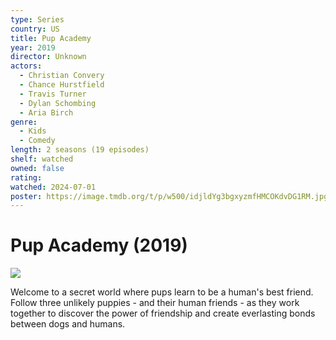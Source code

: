```yaml
---
type: Series
country: US
title: Pup Academy
year: 2019
director: Unknown
actors:
  - Christian Convery
  - Chance Hurstfield
  - Travis Turner
  - Dylan Schombing
  - Aria Birch
genre:
  - Kids
  - Comedy
length: 2 seasons (19 episodes)
shelf: watched
owned: false
rating:
watched: 2024-07-01
poster: https://image.tmdb.org/t/p/w500/idjldYg3bgxyzmfHMCOKdvDG1RM.jpg
---
```


# Pup Academy (2019)

![](https://image.tmdb.org/t/p/w500/idjldYg3bgxyzmfHMCOKdvDG1RM.jpg)

Welcome to a secret world where pups learn to be a human's best friend. Follow three unlikely puppies - and their human friends - as they work together to discover the power of friendship and create everlasting bonds between dogs and humans.